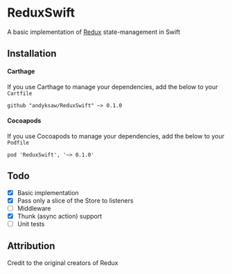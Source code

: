 # ReduxSwift
A basic implementation of [Redux](https://redux.js.org/) state-management in Swift

## Installation
#### Carthage
If you use Carthage to manage your dependencies, add the below to your `Cartfile`
```
github "andyksaw/ReduxSwift" ~> 0.1.0
```

#### Cocoapods
If you use Cocoapods to manage your dependencies, add the below to your `Podfile`
```
pod 'ReduxSwift', '~> 0.1.0'
```

## Todo
- [x] Basic implementation
- [x] Pass only a slice of the Store to listeners
- [ ] Middleware
- [x] Thunk (async action) support
- [ ] Unit tests

## Attribution
Credit to the original creators of Redux
